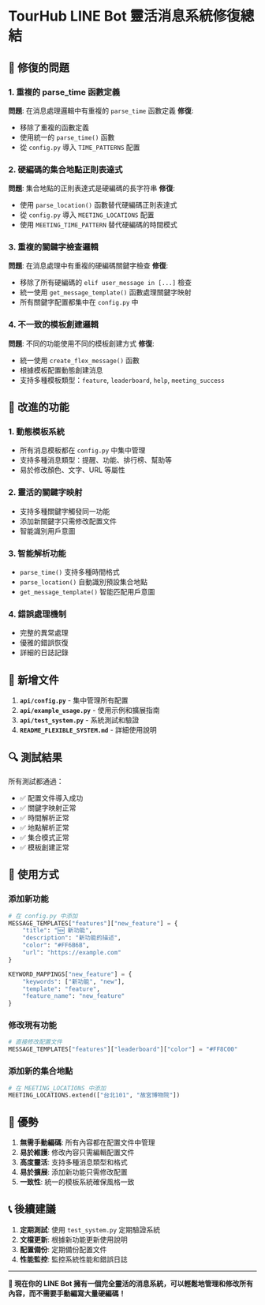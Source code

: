 # TourHub LINE Bot 靈活消息系統修復總結

## 🔧 修復的問題

### 1. **重複的 parse_time 函數定義**
**問題**: 在消息處理邏輯中有重複的 `parse_time` 函數定義
**修復**: 
- 移除了重複的函數定義
- 使用統一的 `parse_time()` 函數
- 從 `config.py` 導入 `TIME_PATTERNS` 配置

### 2. **硬編碼的集合地點正則表達式**
**問題**: 集合地點的正則表達式是硬編碼的長字符串
**修復**:
- 使用 `parse_location()` 函數替代硬編碼正則表達式
- 從 `config.py` 導入 `MEETING_LOCATIONS` 配置
- 使用 `MEETING_TIME_PATTERN` 替代硬編碼的時間模式

### 3. **重複的關鍵字檢查邏輯**
**問題**: 在消息處理中有重複的硬編碼關鍵字檢查
**修復**:
- 移除了所有硬編碼的 `elif user_message in [...]` 檢查
- 統一使用 `get_message_template()` 函數處理關鍵字映射
- 所有關鍵字配置都集中在 `config.py` 中

### 4. **不一致的模板創建邏輯**
**問題**: 不同的功能使用不同的模板創建方式
**修復**:
- 統一使用 `create_flex_message()` 函數
- 根據模板配置動態創建消息
- 支持多種模板類型：`feature`, `leaderboard`, `help`, `meeting_success`

## 🚀 改進的功能

### 1. **動態模板系統**
- 所有消息模板都在 `config.py` 中集中管理
- 支持多種消息類型：提醒、功能、排行榜、幫助等
- 易於修改顏色、文字、URL 等屬性

### 2. **靈活的關鍵字映射**
- 支持多種關鍵字觸發同一功能
- 添加新關鍵字只需修改配置文件
- 智能識別用戶意圖

### 3. **智能解析功能**
- `parse_time()` 支持多種時間格式
- `parse_location()` 自動識別預設集合地點
- `get_message_template()` 智能匹配用戶意圖

### 4. **錯誤處理機制**
- 完整的異常處理
- 優雅的錯誤恢復
- 詳細的日誌記錄

## 📁 新增文件

1. **`api/config.py`** - 集中管理所有配置
2. **`api/example_usage.py`** - 使用示例和擴展指南
3. **`api/test_system.py`** - 系統測試和驗證
4. **`README_FLEXIBLE_SYSTEM.md`** - 詳細使用說明

## 🔍 測試結果

所有測試都通過：
- ✅ 配置文件導入成功
- ✅ 關鍵字映射正常
- ✅ 時間解析正常
- ✅ 地點解析正常
- ✅ 集合模式正常
- ✅ 模板創建正常

## 🎯 使用方式

### 添加新功能
```python
# 在 config.py 中添加
MESSAGE_TEMPLATES["features"]["new_feature"] = {
    "title": "🆕 新功能",
    "description": "新功能的描述",
    "color": "#FF6B6B",
    "url": "https://example.com"
}

KEYWORD_MAPPINGS["new_feature"] = {
    "keywords": ["新功能", "new"],
    "template": "feature",
    "feature_name": "new_feature"
}
```

### 修改現有功能
```python
# 直接修改配置文件
MESSAGE_TEMPLATES["features"]["leaderboard"]["color"] = "#FF8C00"
```

### 添加新的集合地點
```python
# 在 MEETING_LOCATIONS 中添加
MEETING_LOCATIONS.extend(["台北101", "故宮博物院"])
```

## 🎉 優勢

1. **無需手動編碼**: 所有內容都在配置文件中管理
2. **易於維護**: 修改內容只需編輯配置文件
3. **高度靈活**: 支持多種消息類型和格式
4. **易於擴展**: 添加新功能只需修改配置
5. **一致性**: 統一的模板系統確保風格一致

## 📞 後續建議

1. **定期測試**: 使用 `test_system.py` 定期驗證系統
2. **文檔更新**: 根據新功能更新使用說明
3. **配置備份**: 定期備份配置文件
4. **性能監控**: 監控系統性能和錯誤日誌

---

**🎯 現在你的 LINE Bot 擁有一個完全靈活的消息系統，可以輕鬆地管理和修改所有內容，而不需要手動編寫大量硬編碼！** 